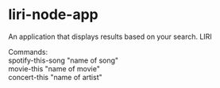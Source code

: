 # liri-node-app
An application that displays results based on your search. LIRI

Commands:<br>
spotify-this-song "name of song" <br>
movie-this "name of movie" <br>
concert-this "name of artist"
